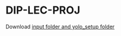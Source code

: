 # DIP-LEC-PROJ

Download [input folder and yolo_setup folder](https://drive.google.com/drive/folders/1WEpNEJg7Zif-eyaS76-iUoLTEoadTGDf?usp=drive_link)
